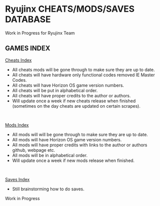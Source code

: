 # Ryujinx CHEATS/MODS/SAVES DATABASE 

Work in Progress for Ryujinx Team


## GAMES INDEX

[Cheats Index](Cheats.md)

- All cheats mods will be gone through to make sure they are up to date.
- All cheats will have hardware only functional codes removed IE Master Codes.
- All cheats will have Horizon OS game version numbers.
- All cheats will be put in alphabetical order.
- All cheats will have proper credits to the author or authors.
- Will update once a week if new cheats release when finished (sometimes on the day cheats are updated on certain scrapes).
</br>

[Mods Index](Mods.md)

- All mods will will be gone through to make sure they are up to date.
- All mods will have Horizon OS game version numbers.
- All mods will have proper credits with links to the author or authors github, webpage etc.
- All mods will be in alphabetical order.
- Will update once a week if new mods release when finished.
</br>

[Saves Index](Saves.md)

- Still brainstorming how to do saves.

Work in Progress
